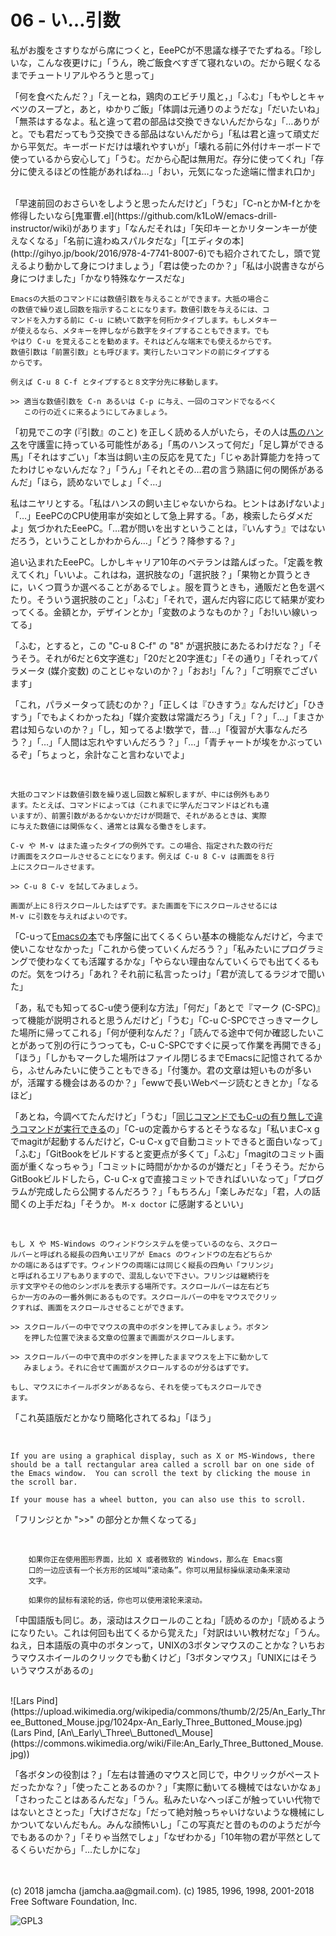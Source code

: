 

# 06 - い…引数

私がお腹をさすりながら席につくと，EeePCが不思議な様子でたずねる。「珍しいな，こんな夜更けに」「うん，晩ご飯食べすぎて寝れないの。だから眠くなるまでチュートリアルやろうと思って」  

「何を食べたんだ？」「えーとね，鶏肉のエビチリ風と，」「ふむ」「もやしとキャベツのスープと，あと，ゆかりご飯」「体調は元通りのようだな」「だいたいね」「無茶はするなよ。私と違って君の部品は交換できないんだからな」「…ありがと。でも君だってもう交換できる部品はないんだから」「私は君と違って頑丈だから平気だ。キーボードだけは壊れやすいが」「壊れる前に外付けキーボードで使っているから安心して」「うむ。だから心配は無用だ。存分に使ってくれ」「存分に使えるほどの性能があればね…」「おい，元気になった途端に憎まれ口か」  

<br>  
「早速前回のおさらいをしようと思ったんだけど」「うむ」「C-nとかM-fとかを修得したいなら[鬼軍曹.el](https://github.com/k1LoW/emacs-drill-instructor/wiki)があります」「なんだそれは」「矢印キーとかリターンキーが使えなくなる」「名前に違わぬスパルタだな」「[エディタの本](http://gihyo.jp/book/2016/978-4-7741-8007-6)でも紹介されてたし，頭で覚えるより動かして身につけましょう」「君は使ったのか？」「私は小説書きながら身につけました」「かなり特殊なケースだな」  

<br>  

    Emacsの大抵のコマンドには数値引数を与えることができます。大抵の場合こ
    の数値で繰り返し回数を指示することになります。数値引数を与えるには、コ
    マンドを入力する前に C-u に続いて数字を何桁かタイプします。もしメタキー
    が使えるなら、メタキーを押しながら数字をタイプすることもできます。でも
    やはり C-u を覚えることを勧めます。それはどんな端末でも使えるからです。
    数値引数は「前置引数」とも呼びます。実行したいコマンドの前にタイプする
    からです。
    
    例えば C-u 8 C-f とタイプすると８文字分先に移動します。
    
    >> 適当な数値引数を C-n あるいは C-p に与え、一回のコマンドでなるべく
       この行の近くに来るようにしてみましょう。

「初見でこの字 (『引数』のこと) を正しく読める人がいたら，その人は[馬のハンス](https://ja.wikipedia.org/wiki/%E8%B3%A2%E9%A6%AC%E3%83%8F%E3%83%B3%E3%82%B9)を守護霊に持っている可能性がある」「馬のハンスって何だ」「足し算ができる馬」「それはすごい」「本当は飼い主の反応を見てた」「じゃあ計算能力を持ってたわけじゃないんだな？」「うん」「それとその…君の言う熟語に何の関係があるんだ」「ほら，読めないでしょ」「ぐ…」  

私はニヤリとする。「私はハンスの飼い主じゃないからね。ヒントはあげないよ」「…」EeePCのCPU使用率が突如として急上昇する。「あ，検索したらダメだよ」気づかれたEeePC。「…君が問いを出すということは，『いんすう』ではないだろう，ということしかわからん…」「どう？降参する？」  

追い込まれたEeePC。しかしキャリア10年のベテランは踏んばった。「定義を教えてくれ」「いいよ。これはね，選択肢なの」「選択肢？」「果物とか買うときに，いくつ買うか選べることがあるでしょ。服を買うときも，通販だと色を選べたり。そういう選択肢のこと」「ふむ」「それで，選んだ内容に応じて結果が変わってくる。金額とか，デザインとか」「変数のようなものか？」「お!いい線いってる」  

「ふむ，とすると，この "C-u 8 C-f" の "8" が選択肢にあたるわけだな？」「そうそう。それが6だと6文字進む」「20だと20字進む」「その通り」「それってパラメータ (媒介変数) のことじゃないのか？」「おお!」「ん？」「ご明察でございます」  

「これ，パラメータって読むのか？」「正しくは『ひきすう』なんだけど」「ひきすう」「でもよくわかったね」「媒介変数は常識だろう」「え」「？」「…」「まさか君は知らないのか？」「し，知ってるよ!数学で，昔…」「復習が大事なんだろう？」「…」「人間は忘れやすいんだろう？」「…」「青チャートが埃をかぶっているぞ」「ちょっと，余計なこと言わないでよ」  

<br>  

    大抵のコマンドは数値引数を繰り返し回数と解釈しますが、中には例外もあり
    ます。たとえば、コマンドによっては（これまでに学んだコマンドはどれも違
    いますが）、前置引数があるかないかだけが問題で、それがあるときは、実際
    に与えた数値には関係なく、通常とは異なる働きをします。
    
    C-v や M-v はまた違ったタイプの例外です。この場合、指定された数の行だ
    け画面をスクロールさせることになります。例えば C-u 8 C-v は画面を８行
    上にスクロールさせます。
    
    >> C-u 8 C-v を試してみましょう。
    
    画面が上に８行スクロールしたはずです。また画面を下にスクロールさせるには
    M-v に引数を与えればよいのです。

「C-uって[Emacsの本](https://www.oreilly.co.jp/books/9784873112770/)でも序盤に出てくるくらい基本の機能なんだけど，今まで使いこなせなかった」「これから使っていくんだろう？」「私みたいにプログラミングで使わなくても活躍するかな」「やらない理由なんていくらでも出てくるものだ。気をつけろ」「あれ？それ前に私言ったっけ」「君が流してるラジオで聞いた」  

「あ，私でも知ってるC-u使う便利な方法」「何だ」「あとで『マーク (C-SPC)』って機能が説明されると思うんだけど」「うむ」「C-u C-SPCでさっきマークした場所に帰ってこれる」「何が便利なんだ？」「読んでる途中で何か確認したいことがあって別の行にうつっても，C-u C-SPCですぐに戻って作業を再開できる」「ほう」「しかもマークした場所はファイル閉じるまでEmacsに記憶されてるから，ふせんみたいに使うこともできる」「付箋か。君の文章は短いものが多いが，活躍する機会はあるのか？」「ewwで長いWebページ読むときとか」「なるほど」  

「あとね，今調べてたんだけど」「うむ」「[同じコマンドでもC-uの有り無しで違うコマンドが実行できる](http://akisute3.hatenablog.com/entry/20111129/1322557154)の」「C-uの定義からするとそうなるな」「私いまC-x gでmagitが起動するんだけど，C-u C-x gで自動コミットできると面白いなって」「ふむ」「GitBookをビルドすると変更点が多くて」「ふむ」「magitのコミット画面が重くなっちゃう」「コミットに時間がかかるのが嫌だと」「そうそう。だからGitBookビルドしたら，C-u C-x gで直接コミットできればいいなって」「プログラムが完成したら公開するんだろう？」「もちろん」「楽しみだな」「君，人の話聞くの上手だね」「そうか。 `M-x doctor` に感謝するといい」  

<br>  

    もし X や MS-Windows のウィンドウシステムを使っているのなら、スクロー
    ルバーと呼ばれる縦長の四角いエリアが Emacs のウィンドウの左右どちらか
    かの端にあるはずです。ウィンドウの両端には同じく縦長の四角い「フリンジ」
    と呼ばれるエリアもありますので、混乱しないで下さい。フリンジは継続行を
    示す文字やその他のシンボルを表示する場所です。スクロールバーは左右どち
    らか一方のみの一番外側にあるものです。スクロールバーの中をマウスでクリッ
    クすれば、画面をスクロールさせることができます。
    
    >> スクロールバーの中でマウスの真中のボタンを押してみましょう。ボタン
       を押した位置で決まる文章の位置まで画面がスクロールします。
    
    >> スクロールバーの中で真中のボタンを押したままマウスを上下に動かして
       みましょう。それに合せて画面がスクロールするのが分るはずです。
    
    もし、マウスにホイールボタンがあるなら、それを使ってもスクロールでき
    ます。

「これ英語版だとかなり簡略化されてるね」「ほう」  

<br>  

    If you are using a graphical display, such as X or MS-Windows, there
    should be a tall rectangular area called a scroll bar on one side of
    the Emacs window.  You can scroll the text by clicking the mouse in
    the scroll bar.
    
    If your mouse has a wheel button, you can also use this to scroll.  

「フリンジとか ">>" の部分とか無くなってる」  

<br>  

        如果你正在使用图形界面，比如 X 或者微软的 Windows，那么在 Emacs窗
        口的一边应该有一个长方形的区域叫“滚动条”。你可以用鼠标操纵滚动条来滚动
        文字。
    
        如果你的鼠标有滚轮的话，你也可以使用滚轮来滚动。

「中国語版も同じ。あ，滚动はスクロールのことね」「読めるのか」「読めるようになりたい。これは何回も出てくるから覚えた」「対訳はいい教材だな」「うん。ねえ，日本語版の真中のボタンって，UNIXの3ボタンマウスのことかな？いちおうマウスホイールのクリックでも動くけど」「3ボタンマウス」「UNIXにはそういうマウスがあるの」  

<br>  
![Lars Pind](https://upload.wikimedia.org/wikipedia/commons/thumb/2/25/An_Early_Three_Buttoned_Mouse.jpg/1024px-An_Early_Three_Buttoned_Mouse.jpg)  
(Lars Pind, [An\_Early\_Three\_Buttoned\_Mouse](https://commons.wikimedia.org/wiki/File:An_Early_Three_Buttoned_Mouse.jpg))  

「各ボタンの役割は？」「左右は普通のマウスと同じで，中クリックがペーストだったかな？」「使ったことあるのか？」「実際に動いてる機械ではないかなぁ」「さわったことはあるんだな」「うん。私みたいなへっぽこが触っていい代物ではないとさとった」「大げさだな」「だって絶対触っちゃいけないような機械にしかついてないんだもん。みんな顔怖いし」「この写真だと昔のもののようだが今でもあるのか？」「そりゃ当然でしょ」「なぜわかる」「10年物の君が平然としてるくらいだから」「…たしかにな」  

<br>  
<br>  
(c) 2018 jamcha (jamcha.aa@gmail.com). (c) 1985, 1996, 1998, 2001-2018 Free Software Foundation, Inc.  

![GPL3](https://www.gnu.org/graphics/gplv3-88x31.png)  

